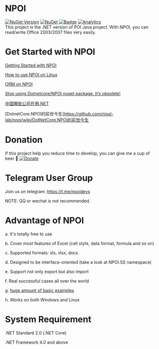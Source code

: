 NPOI
===================
[![NuGet Version](https://img.shields.io/nuget/v/NPOI.svg?style=flat)](https://www.nuget.org/packages/NPOI/)
[![NuGet](https://img.shields.io/nuget/dt/NPOI.svg)](https://www.nuget.org/packages/NPOI) 
[![Badge](https://img.shields.io/badge/link-996.icu-red.svg)](https://996.icu/#/en_US)
[![Analytics](https://ga-beacon.appspot.com/UA-39118634-1/readme)](https://github.com/tonyqus/npoi)
<br />
This project is the .NET version of POI Java project. With NPOI, you can read/write Office 2003/2007 files very easily.<br />

Get Started with NPOI
============
[Getting Started with NPOI](https://github.com/nissl-lab/npoi/wiki/Getting-Started-with-NPOI)

[How to use NPOI on Linux](https://github.com/nissl-lab/npoi/wiki/How-to-use-NPOI-on-Linux)

[ORM on NPOI](https://github.com/nissl-lab/npoi/wiki/ORM-on-NPOI)

[Stop using Dotnetcore/NPOI nuget package. It’s obsolete!](https://tonyqus.medium.com/stop-using-dotnetcore-npoi-nuget-package-its-too-obsolete-6d0aeedb3319)

[中国哪些公司在用.NET](https://github.com/dotnet-cn/jobs)

[DotnetCore.NPOI的前世今生]https://github.com/nissl-lab/npoi/wiki/DotNetCore.NPOI的前世今生

Donation
=========
If this project help you reduce time to develop, you can give me a cup of beer 🍺 [![Donate](https://img.shields.io/badge/Donate-PayPal-green.svg)](https://www.paypal.com/paypalme/tonyqus/5)

Telegram User Group
================
Join us on telegram: https://t.me/npoidevs

NOTE: QQ or wechat is not recommended.

Advantage of NPOI
=================
a. It's totally free to use

b. Cover most features of Excel (cell style, data format, formula and so on)

c. Supported formats: xls, xlsx, docx.

d. Designed to be interface-oriented (take a look at NPOI.SS namespace)

e. Support not only export but also import

f. Real successful cases all over the world

g. [huge amount of basic examples](https://github.com/nissl-lab/npoi-examples)

h. Works on both Windows and Linux 


System Requirement
===================
.NET Standard 2.0 (.NET Core)

.NET Framework 4.0 and above
